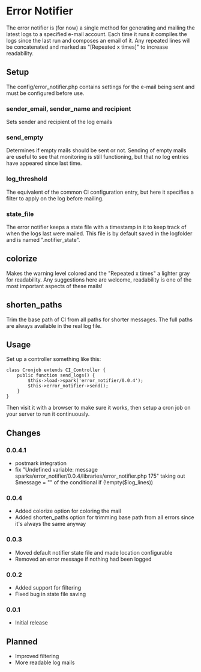 # Error Notifier

The error notifier is (for now) a single method for generating and mailing the latest logs to a specified e-mail account. Each time it
runs it compiles the logs since the last run and composes an email of it. Any repeated lines will be concatenated and marked
as "[Repeated x times]" to increase readability.

## Setup
The config/error_notifier.php contains settings for the e-mail being sent and must be configured before use.

### sender_email, sender_name and recipient
Sets sender and recipient of the log emails

### send_empty
Determines if empty mails should be sent or not. Sending of empty mails are useful to see that
monitoring is still functioning, but that no log entries have appeared since last time.

### log_threshold
The equivalent of the common CI configuration entry, but here it specifies a filter to apply on the log before mailing.

### state_file
The error notifier keeps a state file with a timestamp in it to keep track of when the logs last were mailed. This file is by
default saved in the logfolder and is named ".notifier_state".

## colorize
Makes the warning level colored and the "Repeated x times" a lighter gray for readability. Any suggestions here are welcome,
readability is one of the most important aspects of these mails!

## shorten_paths
Trim the base path of CI from all paths for shorter messages. The full paths are always available in the real log file.

## Usage
Set up a controller something like this:

	class Cronjob extends CI_Controller {
		public function send_logs() {
			$this->load->spark('error_notifier/0.0.4');
			$this->error_notifier->send();
		}
	}

Then visit it with a browser to make sure it works, then setup a cron job on your server to run it continuously.


## Changes
### 0.0.4.1
* postmark integration
* fix "Undefined variable: message sparks/error_notifier/0.0.4/libraries/error_notifier.php 175" taking out $message = "" of the conditional if (!empty($log_lines))


### 0.0.4
* Added colorize option for coloring the mail
* Added shorten_paths option for trimming base path from all errors since it's always the same anyway

### 0.0.3
* Moved default notifier state file and made location configurable
* Removed an error message if nothing had been logged

### 0.0.2
* Added support for filtering
* Fixed bug in state file saving

### 0.0.1
* Initial release

## Planned
* Improved filtering
* More readable log mails